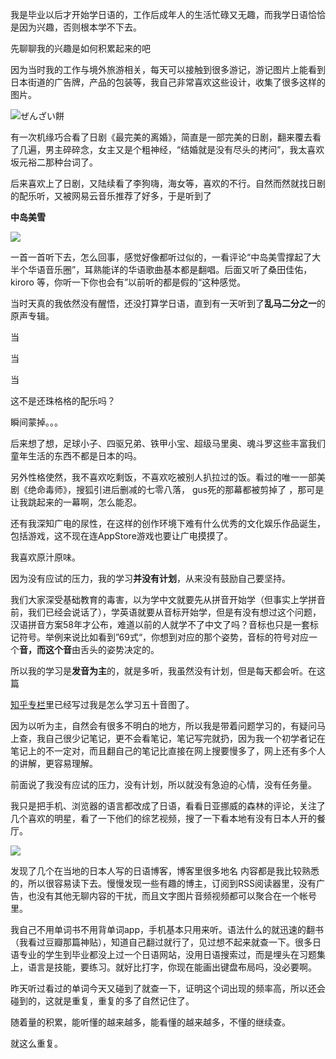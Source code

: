 我是毕业以后才开始学日语的，工作后成年人的生活忙碌又无趣，而我学日语恰恰是因为兴趣，否则根本学不下去。

  


  


先聊聊我的兴趣是如何积累起来的吧

  


  


因为当时我的工作与境外旅游相关，每天可以接触到很多游记，游记图片上能看到日本街道的广告牌，产品的包装等，我自己非常喜欢这些设计，收集了很多这样的图片。

![](http://pic1.zhimg.com/v2-0a4b1c83a8a546d80c5040d8dc43f310_b.png)ぜんざい餅  


  


有一次机缘巧合看了日剧《最完美的离婚》，简直是一部完美的日剧，翻来覆去看了几遍，男主碎碎念，女主又是个粗神经，“结婚就是没有尽头的拷问”，我太喜欢坂元裕二那种台词了。  


后来喜欢上了日剧，又陆续看了李狗嗨，海女等，喜欢的不行。自然而然就找日剧的配乐听，又被网易云音乐推荐了好多，于是听到了

**中岛美雪**

![](http://pic3.zhimg.com/v2-7943aa2390aa966051af4e6917e8c42a_b.png)

  


一首一首听下去，怎么回事，感觉好像都听过似的，一看评论“中岛美雪撑起了大半个华语音乐圈”，耳熟能详的华语歌曲基本都是翻唱。后面又听了桑田佳佑，kiroro 等，你听一下你也会有”以前听的都是假的“这种感觉。  


当时天真的我依然没有醒悟，还没打算学日语，直到有一天听到了**乱马二分之一**的原声专辑。  


当

当

当  


这不是还珠格格的配乐吗？

瞬间蒙掉。。。

后来想了想，足球小子、四驱兄弟、铁甲小宝、超级马里奥、魂斗罗这些丰富我们童年生活的东西不都是日本的吗。  


另外性格使然，我不喜欢吃剩饭，不喜欢吃被别人扒拉过的饭。看过的唯一一部美剧《绝命毒师》，搜狐引进后删减的七零八落， gus死的那幕都被剪掉了 ，那可是让我跳起来的一幕啊，怎么能忍。

还有我深知广电的尿性，在这样的创作环境下难有什么优秀的文化娱乐作品诞生，包括游戏，这不现在连AppStore游戏也要让广电摸摸了。

我喜欢原汁原味。

因为没有应试的压力，我的学习**并没有计划**，从来没有鼓励自己要坚持。

我们大家深受基础教育的毒害，以为学中文就要先从拼音开始学（但事实上学拼音前，我们已经会说话了），学英语就要从音标开始学，但是有没有想过这个问题，汉语拼音方案58年才公布，难道以前的人就学不了中文了吗？音标也只是一套标记符号。举例来说比如看到”69式“，你想到对应的那个姿势，音标的符号对应一个**音，**而这个**音**由舌头的姿势决定的。

所以我的学习是**发音为主**的，就是多听，我虽然没有计划，但是每天都会听。在这篇

[知乎专栏](https://zhuanlan.zhihu.com/p/25184640?refer=iolioli-japanese)里已经写过我是怎么学习五十音图了。

  


因为以听为主，自然会有很多不明白的地方，所以我是带着问题学习的，有疑问马上查，我自己很少记笔记，更不会看笔记，笔记写完就扔，因为我一个初学者记在笔记上的不一定对，而且翻自己的笔记比直接在网上搜要慢多了，网上还有多个人的讲解，更容易理解。

  


  


前面说了我没有应试的压力，没有计划，所以就没有急迫的心情，没有任务量。

  


  


我只是把手机、浏览器的语言都改成了日语，看看日亚挪威的森林的评论，关注了几个喜欢的明星，看了一下他们的综艺视频，搜了一下看本地有没有日本人开的餐厅。

  


![](http://pic1.zhimg.com/v2-fd6f6b19864bc6bb396908c34b56c2ec_b.png)

  


发现了几个在当地的日本人写的日语博客，博客里很多地名 内容都是我比较熟悉的，所以很容易读下去。慢慢发现一些有趣的博主，订阅到RSS阅读器里，没有广告，也没有其他无聊内容的干扰，而且文字图片音频视频都可以聚合在一个帐号里。

  


  


  


  


我自己不用单词书不用背单词app，手机基本只用来听。语法什么的就迅速的翻书（我看过豆瓣那篇神贴），知道自己翻过就行了，见过想不起来就查一下。很多日语专业的学生到毕业都没上过一个日语网站，没用日语搜索过，而是埋头在习题集上，语言是技能，要练习。就好比打字，你现在能画出键盘布局吗，没必要啊。

  


  


昨天听过看过的单词今天又碰到了就查一下，证明这个词出现的频率高，所以还会碰到的，这就是重复，重复的多了自然记住了。

  


  


随着量的积累，能听懂的越来越多，能看懂的越来越多，不懂的继续查。

  


  


就这么重复。

